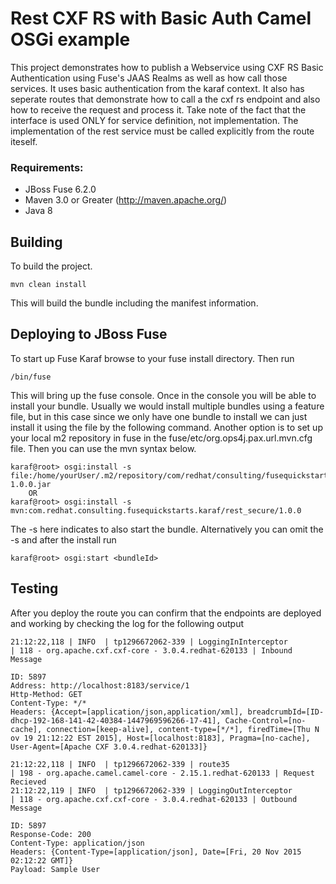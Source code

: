 Rest CXF RS with Basic Auth Camel OSGi example
====================================
 This project demonstrates how to publish a  Webservice using CXF RS Basic Authentication using Fuse's JAAS Realms as well as how call those services. It uses basic authentication from the karaf context. It also has seperate routes that demonstrate how to call a the cxf rs endpoint and also how to receive the request and process it.  Take note of the fact that the interface is used ONLY for service definition, not implementation.  The implementation of the rest service must be called explicitly from the route iteself.  
 
### Requirements:
 * JBoss Fuse 6.2.0 
 * Maven 3.0 or Greater (http://maven.apache.org/)
 * Java 8
 
Building
-----------------------
 
To build the project. 
 
	mvn clean install
 
This will build the bundle including the manifest information. 

Deploying to JBoss Fuse
-----------------------
 
To start up Fuse Karaf browse to your fuse install directory. Then run
     
	/bin/fuse

This will bring up the fuse console.  Once in the console you will be able to install your bundle.
Usually we would install multiple bundles using a feature file, but in this case since we only have one bundle to install we can just install it using the file by the following command. Another option is to set up your local m2 repository in fuse in the fuse/etc/org.ops4j.pax.url.mvn.cfg file.  Then you can use the mvn syntax below.
 
	karaf@root> osgi:install -s file:/home/yourUser/.m2/repository/com/redhat/consulting/fusequickstarts/karaf/rest_secure/1.0.0/rest_secure-1.0.0.jar
        OR
	karaf@root> osgi:install -s mvn:com.redhat.consulting.fusequickstarts.karaf/rest_secure/1.0.0
 
The -s here indicates to also start the bundle.  Alternatively you can omit the -s and after the install run
    
	karaf@root> osgi:start <bundleId>

Testing
-----------------------
After you deploy the route you can confirm that the endpoints are deployed and working by checking the log for the following output

	21:12:22,118 | INFO  | tp1296672062-339 | LoggingInInterceptor             | 118 - org.apache.cxf.cxf-core - 3.0.4.redhat-620133 | Inbound Message
	
	ID: 5897
	Address: http://localhost:8183/service/1
	Http-Method: GET
	Content-Type: */*
	Headers: {Accept=[application/json,application/xml], breadcrumbId=[ID-dhcp-192-168-141-42-40384-1447969596266-17-41], Cache-Control=[no-cache], connection=[keep-alive], content-type=[*/*], firedTime=[Thu N      ov 19 21:12:22 EST 2015], Host=[localhost:8183], Pragma=[no-cache], User-Agent=[Apache CXF 3.0.4.redhat-620133]}
	
	21:12:22,118 | INFO  | tp1296672062-339 | route35                          | 198 - org.apache.camel.camel-core - 2.15.1.redhat-620133 | Request Recieved
	21:12:22,119 | INFO  | tp1296672062-339 | LoggingOutInterceptor            | 118 - org.apache.cxf.cxf-core - 3.0.4.redhat-620133 | Outbound Message
	
	ID: 5897
	Response-Code: 200
	Content-Type: application/json
	Headers: {Content-Type=[application/json], Date=[Fri, 20 Nov 2015 02:12:22 GMT]}
	Payload: Sample User

